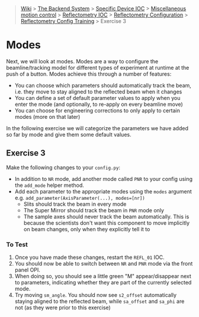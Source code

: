 > [Wiki](Home) > [The Backend System](The-Backend-System) > [Specific Device IOC](Specific-Device-IOC) > [Miscellaneous motion control](Miscellaneous-Motion-Control) > [Reflectometry IOC](Reflectometry-IOC) > [Reflectometry Configuration](Reflectometry-Configuration) > [Reflectometry Config Training](https://github.com/ISISComputingGroup/ibex_developers_manual/wiki/Reflectometry-Config-Training-%E2%80%90-Overview-&-Setup) > Exercise 3


# Modes

Next, we will look at modes. Modes are a way to configure the beamline/tracking model for different types of experiment at runtime at the push of a button. Modes achieve this through a number of features:
- You can choose which parameters should automatically track the beam, i.e. they move to stay aligned to the reflected beam when it changes
- You can define a set of default parameter values to apply when you enter the mode (and optionally, to re-apply on every beamline move)
- You can choose for engineering corrections to only apply to certain modes (more on that later)

In the following exercise we will categorize the parameters we have added so far by mode and give them some default values.

## Exercise 3

Make the following changes to your `config.py`:
- In addition to `NR` mode, add another mode called `PNR` to your config using the `add_mode` helper method.
- Add each parameter to the appropriate modes using the `modes` argument e.g. `add_parameter(AxisParameter(...), modes=[nr])`
    - Slits should track the beam in every mode
    - The Super Mirror should track the beam in `PNR` mode only
    - The sample axes should never track the beam automatically. This is because the scientists don't want this component to move implicitly on beam changes, only when they explicitly tell it to

### To Test
1. Once you have made these changes, restart the `REFL_01` IOC. 
1. You should now be able to switch between `NR` and `PNR` mode via the front panel OPI. 
1. When doing so, you should see a little green "M" appear/disappear next to parameters, indicating whether they are part of the currently selected mode.
1. Try moving `sm_angle`. You should now see `s2_offset` automatically staying aligned to the reflected beam, while `sa_offset` and `sa_phi` are not (as they were prior to this exercise)

